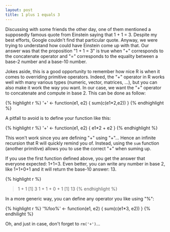 ```yaml
---
layout: post
title: 1 plus 1 equals 3
---
```


Discussing with some friends the other day, one of them mentioned a supposedly famous quote from Einstein saying that 1 + 1 = 3. Despite my best efforts, Google couldn't find that particular quote. Anyway, we were trying to understand how could have Einstein come up with that. Our answer was that the proposition "1 + 1 = 3" is true when "+" corresponds to the concatenate operator and "=" corresponds to the equality between a base-2 number and a base-10 number. 

Jokes aside, this is a good opportunity to remember how nice R is when it comes to overriding primitive operators. Indeed, the "+" operator in R works well with many various types (numeric, vector, matrices, ...), but you can also make it work the way you want. In our case, we want the "+" operator to concatenate and compute in base 2. This can be done as follow:

{% highlight r %}
'+' <- function(e1, e2) { sum(c(e1*2,e2)) }
{% endhighlight %}

A pitfall to avoid is to define your function like this:

{% highlight r %}
'+' <- function(e1, e2) { e1*2 + e2 }
{% endhighlight %}

This won't work since you are defining "+" using "+"... Hence an infinite recursion that R will quickly remind you of. Instead, using the `sum` function (another primitive) allows you to use the correct "+" when suming up.

If you use the first function defined above, you get the answer that everyone expected: 1+1=3. Even better, you can write any number in base 2, like 1+1+0+1 and it will return the base-10 answer: 13.

{% highlight r %}
> 1 + 1
[1] 3
> 1 + 1 + 0 + 1
[1] 13
{% endhighlight %}

In a more generic way, you can define any operator you like using "%":

{% highlight r %}
'%foo%' <- function(e1, e2) { sum(c(e1*3, e2)) }
{% endhilight %}

Oh, and just in case, don't forget to `rm('+')`...